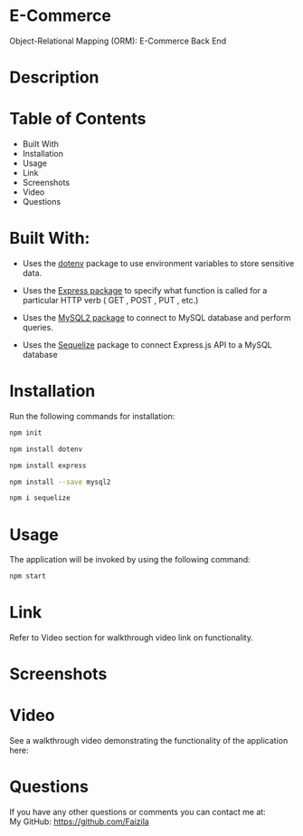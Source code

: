 # E-Commerce

Object-Relational Mapping (ORM): E-Commerce Back End

# Description



# Table of Contents

* Built With
* Installation
* Usage
* Link
* Screenshots
* Video
* Questions

# Built With:

* Uses the [dotenv](https://www.npmjs.com/package/dotenv) package to use environment variables to store sensitive data.

* Uses the [Express package](https://www.npmjs.com/package/express) to specify what function is called for a particular HTTP verb ( GET , POST , PUT , etc.) 

* Uses the [MySQL2 package](https://www.npmjs.com/package/mysql2) to connect to MySQL database and perform queries.

* Uses the [Sequelize](https://www.npmjs.com/package/sequelize) package to connect Express.js API to a MySQL database

# Installation

Run the following commands for installation:

```bash
npm init
```

```bash
npm install dotenv
```

```bash
npm install express
```

```bash
npm install --save mysql2
```

```bash
npm i sequelize
```

# Usage

The application will be invoked by using the following command:

```bash
npm start
```

# Link

Refer to Video section for walkthrough video link on functionality.

# Screenshots

# Video

See a walkthrough video demonstrating the functionality of the application here:
<br>


# Questions

If you have any other questions or comments you can contact me at:
   <br>
   My GitHub: https://github.com/Faizila
  